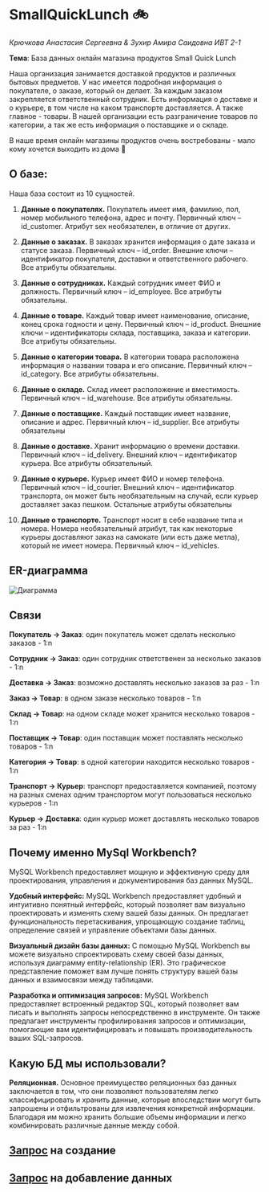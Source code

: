 # SmallQuickLunch 🚲
_Крючкова Анастасия Сергеевна & Зухир Амира Саидовна ИВТ 2-1_

__Тема__: База данных онлайн магазина продуктов Small Quick Lunch

Наша организация занимается доставкой продуктов и различных бытовых предметов. У нас имеется подробная информация о покупателе, о заказе, который он делает. За каждым заказом закрепляется ответственный сотрудник. Есть информация о доставке и о курьере, в том числе на каком транспорте доставляется. А также главное - товары. В нашей организации есть разграничение товаров по категории, а так же есть информация о поставщике и о складе. 

В наше время онлайн магазины продуктов очень востребованы - мало кому хочется
выходить из дома 🙂


## О базе:
Наша база состоит из 10 сущностей.
 1. __Данные о покупателях.__
 Покупатель имеет имя, фамилию, пол, номер мобильного телефона, адрес и почту.
 Первичный ключ – id_customer. Атрибут sex необязателен, в отличие от других.

 2. __Данные о заказах.__
 В заказах хранится информация о дате заказа и статусе заказа. Первичный ключ –
 id_order. Внешние ключи – идентификатор покупателя, доставки и ответственного
 рабочего. Все атрибуты обязательны.
 
 3. __Данные о сотрудниках.__
 Каждый сотрудник имеет ФИО и должность. Первичный ключ – id_employee. Все
 атрибуты обязательны.
 
 4. __Данные о товаре.__
 Каждый товар имеет наименование, описание, конец срока годности и цену.
 Первичный ключ – id_product. Внешние ключи – идентификаторы склада, поставщика,
 заказа и категории. Все атрибуты обязательны.

 5. __Данные о категории товара.__
 В категории товара расположена информация о названии товара и его описание.
 Первичный ключ – id_category. Все атрибуты обязательны.
 
 6. __Данные о складе.__
 Склад имеет расположение и вместимость. Первичный ключ – id_warehouse. Все
 атрибуты обязательны.
 
 7. __Данные о поставщике.__
 Каждый поставщик имеет название, описание и адрес. Первичный ключ – id_supplier.
 Все атрибуты обязательны
 
 8. __Данные о доставке.__
 Хранит информацию о времени доставки. Первичный ключ – id_delivery. Внешний
 ключ – идентификатор курьера. Все атрибуты обязательный.
 
 9. __Данные о курьере.__
 Курьер имеет ФИО и номер телефона. Первичный ключ – id_courier. Внешний ключ
 – идентификатор транспорта, он может быть необязательным на случай, если курьер
 доставляет заказ пешком. Остальные атрибуты обязательны
 
 10. __Данные о транспорте.__
 Транспорт носит в себе название типа и номера. Номера необязательный атрибут, так
 как некоторые курьеры доставляют заказ на самокате (или есть даже метла), который не
 имеет номера. Первичный ключ – id_vehicles.


## ER-диаграмма
![Диаграмма](https://github.com/nestessia/SmallQuickLunch/assets/99599865/cc052243-e876-4384-be6f-e60ad7345188)


## Связи
__Покупатель → Заказ__: один покупатель может сделать несколько заказов - 1:n

__Сотрудник → Заказ__: один сотрудник ответственен за несколько заказов - 1:n

__Доставка → Заказ__: возможно доставлять несколько заказов за раз - 1:n

__Заказ → Товар__: в одном заказе несколько товаров - 1:n

__Склад → Товар__: на одном складе может хранится несколько товаров - 1:n

__Поставщик → Товар__: один поставщик может поставлять несколько товаров - 1:n

__Категория → Товар__: в одной категории находится несколько товаров - 1:n

__Транспорт → Курьер__: транспорт предоставляется компанией, поэтому на разных сменах одним транспортом могут пользоваться несколько курьеров - 1:n

__Курьер → Доставка__: один курьер может доставлять несколько товаров за раз - 1:n

## Почему именно MySql Workbench?

MySQL Workbench предоставляет мощную и эффективную среду для проектирования, управления и документирования баз данных MySQL.

__Удобный интерфейс:__ MySQL Workbench предоставляет удобный и интуитивно понятный интерфейс, который позволяет вам визуально проектировать и изменять схему вашей базы данных. Он предлагает функциональность перетаскивания, упрощающую создание таблиц, определение связей и управление объектами базы данных.

__Визуальный дизайн базы данных:__ С помощью MySQL Workbench вы можете визуально спроектировать схему своей базы данных, используя диаграмму entity-relationship (ER). Это графическое представление поможет вам лучше понять структуру вашей базы данных и взаимосвязи между таблицами.

__Разработка и оптимизация запросов:__ MySQL Workbench предоставляет встроенный редактор SQL, который позволяет вам писать и выполнять запросы непосредственно в инструменте. Он также предлагает инструменты профилирования запросов и оптимизации, помогающие вам идентифицировать и повышать производительность ваших SQL-запросов.


## Какую БД мы использовали? 
__Реляционная.__
Основное преимущество реляционных баз данных заключается в том, что они позволяют пользователям легко классифицировать и хранить данные, которые впоследствии могут быть запрошены и отфильтрованы для извлечения конкретной информации. Благодаря им можно хранить большие объемы информации и легко комбинировать различные данные между собой. 



## [Запрос](https://github.com/nestessia/SmallQuickLunch/blob/main/create.sql) на создание

## [Запрос](https://github.com/nestessia/SmallQuickLunch/blob/main/insert.sql) на добавление данных

